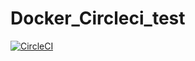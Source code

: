 # Docker_Circleci_test

[![CircleCI](https://circleci.com/gh/PatrckBrs/Docker_Circleci_test.svg?style=svg)](https://circleci.com/gh/PatrckBrs/Docker_Circleci_test)
